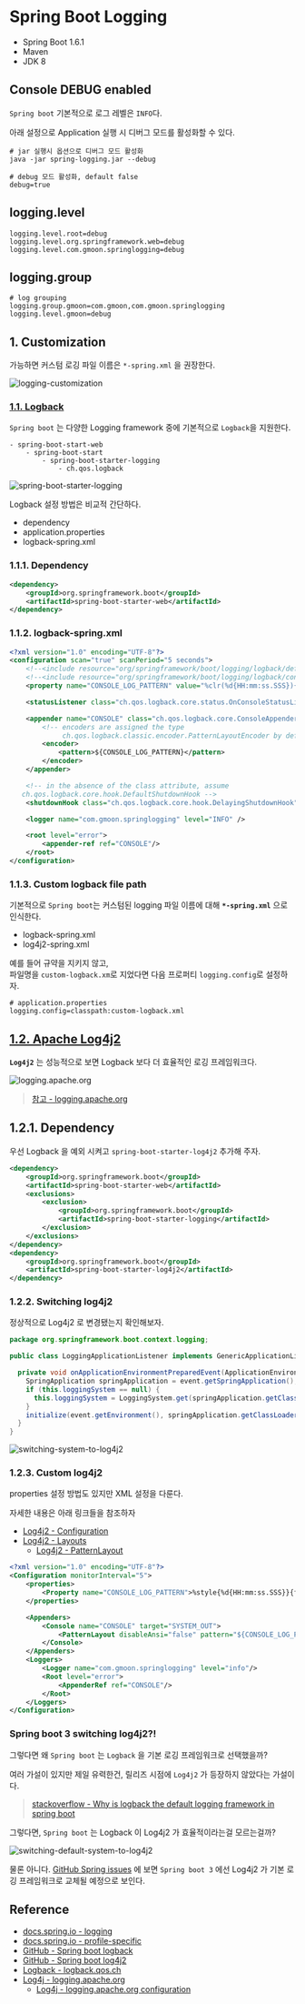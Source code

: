 # Spring Boot Logging

- Spring Boot 1.6.1
- Maven
- JDK 8

## Console DEBUG enabled

`Spring boot` 기본적으로 로그 레벨은 `INFO`다. 

아래 설정으로 Application 실행 시 디버그 모드를 활성화할 수 있다.

```text
# jar 실행시 옵션으로 디버그 모드 활성화
java -jar spring-logging.jar --debug
```

```properties
# debug 모드 활성화, default false 
debug=true
```

## logging.level

```properties
logging.level.root=debug
logging.level.org.springframework.web=debug
logging.level.com.gmoon.springlogging=debug
```

## logging.group

```text
# log grouping
logging.group.gmoon=com.gmoon,com.gmoon.springlogging
logging.level.gmoon=debug
```

## 1. Customization

가능하면 커스텀 로깅 파일 이름은  `*-spring.xml` 을 권장한다.

![logging-customization](img/logging-customization.png)

### [1.1. Logback](http://logback.qos.ch/manual/configuration.html)

`Spring boot` 는 다양한 Logging framework 중에 기본적으로 `Logback`을 지원한다.

```text
- spring-boot-start-web
    - spring-boot-start
        - spring-boot-starter-logging
            - ch.qos.logback
```

![spring-boot-starter-logging](img/spring-boot-starter-logging.png)

Logback 설정 방법은 비교적 간단하다.

- dependency
- application.properties
- logback-spring.xml

### 1.1.1. Dependency

```xml
<dependency>
    <groupId>org.springframework.boot</groupId>
    <artifactId>spring-boot-starter-web</artifactId>
</dependency>
```

### 1.1.2. logback-spring.xml

```xml
<?xml version="1.0" encoding="UTF-8"?>
<configuration scan="true" scanPeriod="5 seconds">
    <!--<include resource="org/springframework/boot/logging/logback/defaults.xml" />-->
    <!--<include resource="org/springframework/boot/logging/logback/console-appender.xml" />-->
    <property name="CONSOLE_LOG_PATTERN" value="%clr(%d{HH:mm:ss.SSS}){faint} %clr(%5p) %clr([%thread]){magenta} %clr(%-35.40logger{39}){cyan} %clr(:){red} %m%n%wEx"/>

    <statusListener class="ch.qos.logback.core.status.OnConsoleStatusListener"/>

    <appender name="CONSOLE" class="ch.qos.logback.core.ConsoleAppender">
        <!-- encoders are assigned the type
             ch.qos.logback.classic.encoder.PatternLayoutEncoder by default -->
        <encoder>
            <pattern>${CONSOLE_LOG_PATTERN}</pattern>
        </encoder>
    </appender>

    <!-- in the absence of the class attribute, assume
   ch.qos.logback.core.hook.DefaultShutdownHook -->
    <shutdownHook class="ch.qos.logback.core.hook.DelayingShutdownHook"/>

    <logger name="com.gmoon.springlogging" level="INFO" />

    <root level="error">
        <appender-ref ref="CONSOLE"/>
    </root>
</configuration>
```

### 1.1.3. Custom logback file path

기본적으로 `Spring boot`는 커스텀된 logging 파일 이름에 대해 **`*-spring.xml`** 으로 인식한다.

- logback-spring.xml
- log4j2-spring.xml

예를 들어 규약을 지키지 않고,  <br/>
파일명을 `custom-logback.xm`로 지었다면 다음 프로퍼티 `logging.config`로 설정하자.

```properties
# application.properties
logging.config=classpath:custom-logback.xml
```

## [1.2. Apache Log4j2](https://logging.apache.org/log4j/2.x/)

**`Log4j2`** 는 성능적으로 보면 Logback 보다 더 효율적인 로깅 프레임워크다.

![logging.apache.org](img/async-throughput-comparison.png)

> [참고 - logging.apache.org](https://logging.apache.org/log4j/log4j-2.12.1/performance.html)

## 1.2.1. Dependency

우선 Logback 을 예외 시켜고 `spring-boot-starter-log4j2` 추가해 주자.

```xml
<dependency>
    <groupId>org.springframework.boot</groupId>
    <artifactId>spring-boot-starter-web</artifactId>
    <exclusions>
        <exclusion>
            <groupId>org.springframework.boot</groupId>
            <artifactId>spring-boot-starter-logging</artifactId>
        </exclusion>
    </exclusions>
</dependency>
<dependency>
    <groupId>org.springframework.boot</groupId>
    <artifactId>spring-boot-starter-log4j2</artifactId>
</dependency>
```

### 1.2.2. Switching log4j2

정상적으로 Log4j2 로 변경됐는지 확인해보자. 

```java
package org.springframework.boot.context.logging;

public class LoggingApplicationListener implements GenericApplicationListener {

  private void onApplicationEnvironmentPreparedEvent(ApplicationEnvironmentPreparedEvent event) {
    SpringApplication springApplication = event.getSpringApplication();
    if (this.loggingSystem == null) {
      this.loggingSystem = LoggingSystem.get(springApplication.getClassLoader());
    }
    initialize(event.getEnvironment(), springApplication.getClassLoader());
  }
}
```

![switching-system-to-log4j2](img/logging-application-listener.png)

### 1.2.3. Custom log4j2

properties 설정 방법도 있지만 XML 설정을 다룬다.

자세한 내용은 아래 링크들을 참조하자

- [Log4j2 - Configuration](http://home.apache.org/~rpopma/log4j/2.6/manual/configuration.html#XML)
- [Log4j2 - Layouts](https://logging.apache.org/log4j/2.x/manual/layouts.html)
  - [Log4j2 - PatternLayout](https://logging.apache.org/log4j/2.x/manual/layouts.html#PatternLayout)

```xml
<?xml version="1.0" encoding="UTF-8"?>
<Configuration monitorInterval="5">
    <properties>
        <Property name="CONSOLE_LOG_PATTERN">%style{%d{HH:mm:ss.SSS}}{faint} %highlight{[%-5p]}{FATAL=red blink, ERROR=red, WARN=yellow bold, INFO=black bold, DEBUG=green bold, TRACE=faint} %c{length=30}.%M{-20}() %style{[%t]}{blue} %style{:}{red} %m%n</Property>
    </properties>

    <Appenders>
        <Console name="CONSOLE" target="SYSTEM_OUT">
            <PatternLayout disableAnsi="false" pattern="${CONSOLE_LOG_PATTERN}" />
        </Console>
    </Appenders>
    <Loggers>
        <Logger name="com.gmoon.springlogging" level="info"/>
        <Root level="error">
            <AppenderRef ref="CONSOLE"/>
        </Root>
    </Loggers>
</Configuration>
```

### Spring boot 3 switching log4j2?!

그렇다면 왜 `Spring boot` 는 `Logback` 을 기본 로깅 프레임워크로 선택했을까?

여러 가설이 있지만 제일 유력한건, 릴리즈 시점에 `Log4j2` 가 등장하지 않았다는 가설이다.

> [stackoverflow - Why is logback the default logging framework in spring boot](https://stackoverflow.com/questions/55684592/why-is-logback-the-default-logging-framework-in-spring-boot)

그렇다면, `Spring boot` 는 Logback 이 Log4j2 가 효율적이라는걸 모르는걸까? 

![switching-default-system-to-log4j2](img/github-spring-issued-switching-default-system-to-log4j2.png)

물론 아니다. [GitHub Spring issues](https://github.com/spring-projects/spring-boot/issues/22149) 에 보면 
`Spring boot 3` 에선 Log4j2 가 기본 로깅 프레임워크로 교체될 예정으로 보인다.

## Reference

- [docs.spring.io - logging](https://docs.spring.io/spring-boot/docs/current/reference/html/features.html#features.logging)
- [docs.spring.io - profile-specific](https://docs.spring.io/spring-boot/docs/current/reference/html/features.html#features.external-config.files.profile-specific)
- [GitHub - Spring boot logback](https://github.com/spring-projects/spring-boot/blob/v2.6.1/spring-boot-project/spring-boot/src/main/resources/org/springframework/boot/logging/logback/defaults.xml)
- [GitHub - Spring boot log4j2](https://github.com/spring-projects/spring-boot/blob/v2.6.1/spring-boot-project/spring-boot/src/main/resources/org/springframework/boot/logging/log4j2/log4j2.xml)
- [Logback - logback.qos.ch](http://logback.qos.ch/manual/configuration.html)
- [Log4j - logging.apache.org](https://logging.apache.org/log4j/2.x/)
  - [Log4j - logging.apache.org configuration](http://home.apache.org/~rpopma/log4j/2.6/manual/configuration.html#XML)